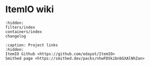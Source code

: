 # **ItemIO wiki**



```{toctree}
:hidden:
filters/index
containers/index
changelog
```

```{toctree}
:caption: Project links
:hidden:
ItemIO Github <https://github.com/edayot/ItemIO>
Smithed page <https://smithed.dev/packs/nhwFD5kibnbGXAlNhZan>
```


